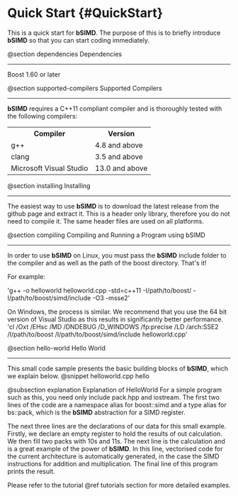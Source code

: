 Quick Start {#QuickStart}
=========

This is a quick start for **bSIMD**. The purpose of this is to briefly introduce **bSIMD** so that you can start coding immediately.

@section dependencies Dependencies

-------------------------------------

Boost 1.60 or later


@section supported-compilers Supported Compilers

-------------------------------------

**bSIMD** requires a C++11 compliant compiler and is thoroughly tested with the following compilers:

<table align=center width=25% class="table-striped table-bordered">
<tr><th>Compiler                <th>Version        
<tr><td>g++                     <td>4.8 and above
<tr><td>clang                   <td>3.5 and above
<tr><td>Microsoft Visual Studio <td>13.0 and above
</table>

@section installing Installing

-------------------------------------

The easiest way to use **bSIMD** is to download the latest release from the github page and extract it. This is a header only library, therefore you do not need to compile it. The same header files are used on all platforms.

@section compiling Compiling and Running a Program using bSIMD

-------------------------------------

In order to use **bSIMD** on Linux, you must pass the **bSIMD** include folder to the compiler and as well as the path of the boost directory. That's it!

For example:

'g++ -o helloworld helloworld.cpp -std=c++11 -I/path/to/boost/ -I/path/to/boost/simd/include -O3 -msse2'

On Windows, the process is similar. We recommend that you use the 64 bit version of Visual Studio as this results in significantly better performance.
'cl /Oxt /EHsc /MD /DNDEBUG /D_WINDOWS /fp:precise /LD /arch:SSE2 /I/path/to/boost /I/path/to/boost/simd/include helloworld.cpp'

@section hello-world Hello World

-------------------------------------

This small code sample presents the basic building blocks of **bSIMD**, which we explain below.
@snippet helloworld.cpp hello

@subsection explanation Explanation of HelloWorld
For a simple program such as this, you need only include pack.hpp and iostream. The first two lines of the code are a namespace alias for boost::simd and a type alias for bs::pack, which is the **bSIMD** abstraction for a SIMD register.

The next three lines are the declarations of our data for this small example. Firstly, we declare an empty register to hold the results of out calculation. We then fill two packs with 10s and 11s. The next line is the calculation and is a great example of the power of **bSIMD**. In this line, vectorised code for the current architecture is automatically generated, in the case the SIMD instructions for addition and multiplication. The final line of this program prints the result.

Please refer to the tutorial @ref tutorials section for more detailed examples.
